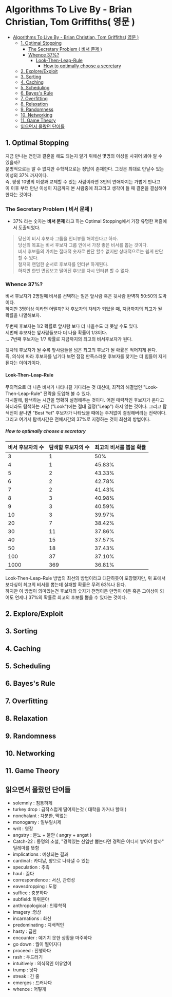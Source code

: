 # Algorithms To Live By - Brian Christian, Tom Griffiths( 영문 )

- [Algorithms To Live By - Brian Christian, Tom Griffiths( 영문 )](#algorithms-to-live-by---brian-christian-tom-griffiths-영문-)
  - [1. Optimal Stopping](#1-optimal-stopping)
    - [The Secretary Problem ( 비서 문제 )](#the-secretary-problem--비서-문제-)
    - [Whence 37%?](#whence-37)
      - [Look-Then-Leap-Rule](#look-then-leap-rule)
        - [How to optimally choose a secretary](#how-to-optimally-choose-a-secretary)
  - [2. Explore/Exploit](#2-exploreexploit)
  - [3. Sorting](#3-sorting)
  - [4. Caching](#4-caching)
  - [5. Scheduling](#5-scheduling)
  - [6. Bayes's Rule](#6-bayess-rule)
  - [7. Overfitting](#7-overfitting)
  - [8. Relaxation](#8-relaxation)
  - [9. Randomness](#9-randomness)
  - [10. Networking](#10-networking)
  - [11. Game Theory](#11-game-theory)
  - [읽으면서 몰랐던 단어들](#읽으면서-몰랐던-단어들)

## 1. Optimal Stopping

지금 만나는 연인과 결혼을 해도 되는지 알기 위해선 몇명의 이성을 사귀어 봐야 알 수 있을까?  
운명적으로는 알 수 없지만 수학적으로는 정답이 존재한다. 그것은 최대로 만날수 있는 이성의 37% 까지이다.  
즉, 평생 10명의 이성과 교제할 수 있는 사람이라면 3번의 연애까지는 가볍게 만나고  
이 이후 부터 만난 이성이 지금까지 본 사람중에 최고라고 생각이 들 때 결혼을 결심해야 한다는 것이다.

### The Secretary Problem ( 비서 문제 )

- 37% 라는 숫자는 **비서 문제** 라고 하는 Optimal Stopping에서 가장 유명한 퍼즐에서 도출되었다.  

>당신이 비서 후보자 그룹을 인터뷰를 해야한다고 하자.  
>당신의 목표는 비서 후보자 그룹 안에서 가장 좋은 비서를 뽑는 것이다.  
>비서 후보들의 가치는 절대적 숫자로 판단 할수 없지만 상대적으로는 쉽게 판단할 수 있다.  
>철저히 랜덤한 순서로 후보자를 인터뷰 하게된다.  
>하지만 한번 면접보고 떨어진 후보를 다시 인터뷰 할 수 없다.

### Whence 37%?

비서 후보자가 2명일때 비서를 선택하는 일은 앞사람 혹은 뒷사람 완벽히 50:50의 도박이다.  
하지만 3명이상 이라면 어떨까? 각 후보자의 차례가 되었을 때, 지금까지의 최고가 될 확률을 나열해보자.  

두번째 후보자는 1/2 확률로 앞사람 보다 더 나을수도 더 못날 수도 있다.  
세번째 후보자는 앞사람들보다 더 나을 확률이 1/3이다.  
... 7번째 후보자는 1/7 확률로 지금까지의 최고의 비서후보자가 된다.  

뒷차례 후보자가 될 수록 앞사람들을 넘은 최고의 후보가 될 확률은 적어지게 된다.  
즉, 의식에 따라 후보자를 넘기다 보면 점점 만족스러운 후보자를 찾기는 더 힘들어 지게 된다는 이야기이다.  

#### Look-Then-Leap-Rule

무의적으로 더 나은 비서가 나타나길 기다리는 것 대신에, 최적의 해결법인 "Look-Then-Leap-Rule" 전략을 도입해 볼 수 있다.  
다시말해, 탐색하는 시간을 명확히 설정해주는 것이다. 어떤 매력적인 후보자가 온다고 하더라도 탐색하는 시간 ("Look")에는 절대 결정("Leap") 하지 않는 것이다. 그리고 탐색전이 끝나면 "Best Yet" 후보자가 나타났을 때에는 주저없이 결정해버리는 전략이다. 그리고 여기서 탐색시간은 전체시간의 37%로 지정하는 것이 최선의 방법이다.

##### How to optimally choose a secretary

비서 후보자의 수 | 탐색할 후보자의 수 | 최고의 비서를 뽑을 확률
---------|----------|---------
  3 | 1 | 50%
  4 | 1 | 45.83%
  5 | 2 | 43.33%
  6 | 2 | 42.78%
  7 | 2 | 41.43%
  8 | 3 | 40.98%
  9 | 3 | 40.59%
  10 | 3 | 39.97%
  20 | 7 | 38.42%
  30 | 11 | 37.86%
  40 | 15 | 37.57%
  50 | 18 | 37.43%
  100 | 37 | 37.10%
  1000 | 369 | 36.81%

Look-Then-Leap-Rule 방법의 최선의 방법이라고 대단하듯이 포장했지만, 
위 표에서 보다싶이 최고의 비서를 뽑는데 실패할 확률은 무려 63%나 된다.  
하지만 이 방법이 의미있는건 후보자의 숫자가 천명이든 만명이 이든 혹은 그이상이 되어도 언제나 37%의 확률로 최고의 후보를 뽑을 수 있다는 것이다.


## 2. Explore/Exploit

## 3. Sorting

## 4. Caching

## 5. Scheduling

## 6. Bayes's Rule

## 7. Overfitting

## 8. Relaxation

## 9. Randomness

## 10. Networking

## 11. Game Theory

## 읽으면서 몰랐던 단어들

- solemnly : 침통하게
- turkey drop : 급작스럽게 떨어지는것 ( 대학을 가거나 할때 )
- nonchalant : 차분한, 맥없는
- monogamy : 일부일처제
- writ : 영장
- angstry : 분노 + 불안 ( angry + angst )
- Catch-22 : 동명의 소설, "경력있는 신입만 뽑는다면 경력은 어디서 쌓아야 할까" 딜레마를 뜻함
- implications : 예상되는 결과
- cardinal : 카디날, 양으로 나타낼 수 있는
- speculation : 추측
- haul : 끌다
- correspondence : 서신, 관련성
- eavesdropping : 도청
- suffice : 충분하다
- subfield: 하위분야
- anthropological : 인류학적
- imagery :형상
- incarnations : 화신
- predominating : 지배적인
- hasty : 급한
- encounter : 예기치 못한 상황을 마주하다
- go down  : 퀄이 떨어지다
- proceed : 진행하다
- rash : 두드러기
- intuitively : 의식적인 이유없이
- trump : 낫다
- streak : 긴 줄
- emerges : 드러나다
- whence : 어떻게
